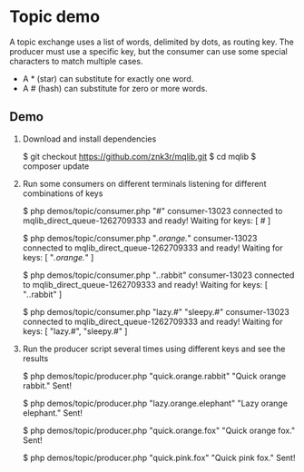 # Topic demo

A topic exchange uses a list of words, delimited by dots, as routing key. The producer must use a specific key,
but the consumer can use some special characters to match multiple cases.

- A * (star) can substitute for exactly one word.
- A # (hash) can substitute for zero or more words.

## Demo

1) Download and install dependencies

    $ git checkout https://github.com/znk3r/mqlib.git
    $ cd mqlib
    $ composer update

2) Run some consumers on different terminals listening for different combinations of keys

    $ php demos/topic/consumer.php "#"
    consumer-13023 connected to mqlib_direct_queue-1262709333 and ready!
    Waiting for keys: [ # ]
    
    $ php demos/topic/consumer.php "*.orange.*"
    consumer-13023 connected to mqlib_direct_queue-1262709333 and ready!
    Waiting for keys: [ "*.orange.*" ]
    
    $ php demos/topic/consumer.php "*.*.rabbit"
    consumer-13023 connected to mqlib_direct_queue-1262709333 and ready!
    Waiting for keys: [ "*.*.rabbit" ]

    $ php demos/topic/consumer.php "lazy.#" "sleepy.#"
    consumer-13023 connected to mqlib_direct_queue-1262709333 and ready!
    Waiting for keys: [ "lazy.#", "sleepy.#" ]

3) Run the producer script several times using different keys and see the results

    $ php demos/topic/producer.php "quick.orange.rabbit" "Quick orange rabbit." 
    Sent!
    
    $ php demos/topic/producer.php "lazy.orange.elephant" "Lazy orange elephant." 
    Sent!
    
    $ php demos/topic/producer.php "quick.orange.fox" "Quick orange fox." 
    Sent!
    
    $ php demos/topic/producer.php "quick.pink.fox" "Quick pink fox." 
    Sent!

